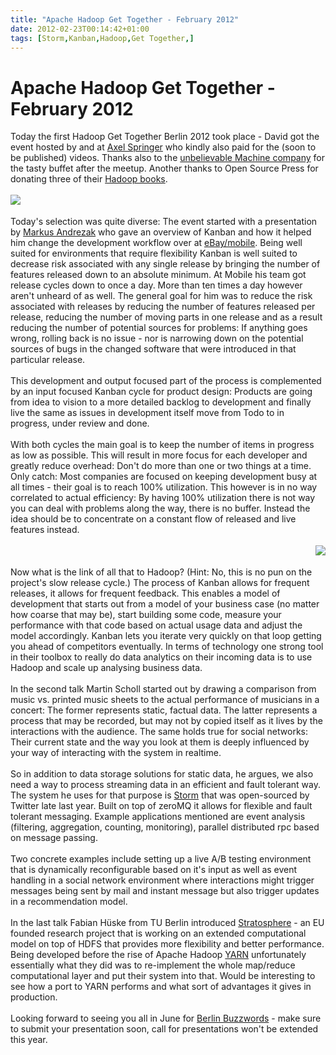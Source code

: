 ```yaml
---
title: "Apache Hadoop Get Together - February 2012"
date: 2012-02-23T00:14:42+01:00
tags: [Storm,Kanban,Hadoop,Get Together,]
---
```


# Apache Hadoop Get Together - February 2012


Today the first Hadoop Get Together Berlin 2012 took place - David got the event hosted by and at <a 
href="http://www.axelspringer.de/">Axel Springer</a> who kindly also paid for the (soon to be published) videos. Thanks 
also to the <a href="http://www.unbelievable-machine.com/">unbelievable Machine company</a> for the tasty buffet after 
the meetup. Another thanks to Open Source Press for donating three of their <a 
href="https://www.opensourcepress.de/index.php?26&tt_products=343">Hadoop books</a>.<br><br><img 
src="http://isabel-drost.de/Bilder/wordpress/hgt_andre_feb_2012.jpg" 
style="float:left;padding-right:10pt"/><br><br>Today's selection was quite diverse: The event started with a 
presentation by <a href="http://twitter.com/#!/markusandrezak">Markus Andrezak</a> who gave an overview of Kanban and 
how it helped him change the development workflow over at <a href="http://www.mobile.de/">eBay/mobile</a>. Being well 
suited for environments that require flexibility Kanban is well suited to decrease risk associated with any single 
release by bringing the number of features released down to an absolute minimum. At Mobile his team got release cycles 
down to once a day. More than ten times a day however aren't unheard of as well. The general goal for him was to reduce 
the risk associated with releases by reducing the number of features released per release, reducing the number of 
moving parts in one release and as a result reducing the number of potential sources for problems: If anything goes 
wrong, rolling back is no issue - nor is narrowing down on the potential sources of bugs in the changed software that 
were introduced in that particular release.<br><br>This development and output focused part of the process is 
complemented by an input focused Kanban cycle for product design: Products are going from idea to vision to a more 
detailed backlog to development and finally live the same as issues in development itself move from Todo to in 
progress, under review and done.<br><br>With both cycles the main goal is to keep the number of items in progress as 
low as possible. This will result in more focus for each developer and greatly reduce overhead: Don't do more than one 
or two things at a time. Only catch: Most companies are focused on keeping development busy at all times - their goal 
is to reach 100% utilization. This however is in no way correlated to actual efficiency: By having 100% utilization 
there is not way you can deal with problems along the way, there is no buffer. Instead the idea should be to 
concentrate on a constant flow of released and live features instead.<br><br><img 
src="http://isabel-drost.de/Bilder/wordpress/hgt_all_feb2012.jpg" style="float:right"/><br><br>Now what is the link of 
all that to Hadoop? (Hint: No, this is no pun on the project's slow release cycle.) The process of Kanban allows for 
frequent releases, it allows for frequent feedback. This enables a model of development that starts out from a model of 
your business case (no matter how coarse that may be), start building some code, measure your performance with that 
code based on actual usage data and adjust the model accordingly. Kanban lets you iterate very quickly on that loop 
getting you ahead of competitors eventually. In terms of technology one strong tool in their toolbox to really do data 
analytics on their incoming data is to use Hadoop and scale up analysing business data.<br><br>In the second talk 
Martin Scholl started out by drawing a comparison from music vs. printed music sheets to the actual performance of 
musicians in a concert: The former represents static, factual data. The latter represents a process that may be 
recorded, but may not by copied itself as it lives by the interactions with the audience. The same holds true for 
social networks: Their current state and the way you look at them is deeply influenced by your way of interacting with 
the system in realtime.<br><br>So in addition to data storage solutions for static data, he argues, we also need a way 
to process streaming data in an efficient and fault tolerant way. The system he uses for that purpose is <a 
href="https://github.com/nathanmarz/storm">Storm</a> that was open-sourced by Twitter late last year. Built on top of 
zeroMQ it allows for flexible and fault tolerant messaging. Example applications mentioned are event analysis 
(filtering, aggregation, counting, monitoring), parallel distributed rpc based on message passing.<br><br>Two concrete 
examples include setting up a live A/B testing environment that is dynamically reconfigurable based on it's input as 
well as event handling in a social network environment where interactions might trigger messages being sent by mail and 
instant message but also trigger updates in a recommendation model.<br><br>In the last talk Fabian Hüske from TU Berlin 
introduced <a href="http://www.stratosphere.eu/">Stratosphere</a> - an EU founded research project that is working on 
an extended computational model on top of HDFS that provides more flexibility and better performance. Being developed 
before the rise of Apache Hadoop <a 
href="http://hadoop.apache.org/common/docs/r0.23.0/hadoop-yarn/hadoop-yarn-site/YARN.html">YARN</a> unfortunately 
essentially what they did was to re-implement the whole map/reduce computational layer and put their system into that. 
Would be interesting to see how a port to YARN performs and what sort of advantages it gives in production. 
<br><br>Looking forward to seeing you all in June for <a href="http://berlinbuzzwords.de">Berlin Buzzwords</a> - make 
sure to submit your presentation soon, call for presentations won't be extended this year.
